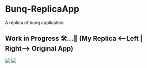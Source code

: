 # Bunq-ReplicaApp
A replica of bunq application.

## Work in Progress 🛠...📱 (My Replica <--Left | Right--> Original App)

![](https://media.giphy.com/media/Y2sLNqe1fVEyZNpWDL/giphy.gif)
![](https://media.giphy.com/media/TdM7YSCMa480CzDnee/giphy.gif)

